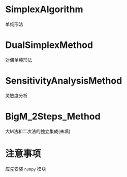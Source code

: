 # SimplexAlgorithm
单纯形法
# DualSimplexMethod
对偶单纯形法
# SensitivityAnalysisMethod
灵敏度分析
# BigM_2Steps_Method
大M法和二次法的独立集成(未填)
# 注意事项
应先安装 `numpy` 模块
